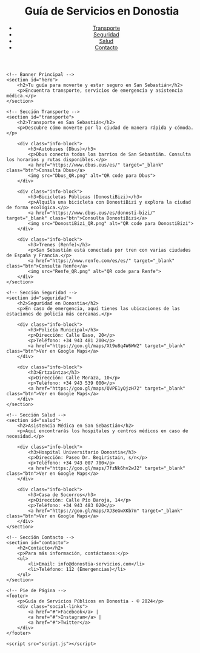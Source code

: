 <!DOCTYPE html>
<html lang="es">
<head><link rel="stylesheet" href=Untitled-1.css>
    <meta charset="UTF-8">
    <meta name="viewport" content="width=device-width, initial-scale=1.0">
    <meta name="description" content="Guía de Servicios Públicos en Donostia: Transporte, Seguridad y Salud">
    <title>Guía de Servicios en Donostia</title>
    <link rel="stylesheet" href=Untitled-1.css">
</head>
<body>
    <!-- Encabezado -->
    <header>
        <h1>Guía de Servicios en Donostia</h1>
        <nav>
            <ul>
                <li><a href="#transporte">Transporte</a></li>
                <li><a href="#seguridad">Seguridad</a></li>
                <li><a href="#salud">Salud</a></li>
                <li><a href="#contacto">Contacto</a></li>
            </ul>
        </nav>
    </header>

    <!-- Banner Principal -->
    <section id="hero">
        <h2>Tu guía para moverte y estar seguro en San Sebastián</h2>
        <p>Encuentra transporte, servicios de emergencia y asistencia médica.</p>
    </section>

    <!-- Sección Transporte -->
    <section id="transporte">
        <h2>Transporte en San Sebastián</h2>
        <p>Descubre cómo moverte por la ciudad de manera rápida y cómoda.</p>

        <div class="info-block">
            <h3>Autobuses (Dbus)</h3>
            <p>Dbus conecta todos los barrios de San Sebastián. Consulta los horarios y rutas disponibles.</p>
            <a href="https://www.dbus.eus/es/" target="_blank" class="btn">Consulta Dbus</a>
            <img src="Dbus_QR.png" alt="QR code para Dbus">
        </div>

        <div class="info-block">
            <h3>Bicicletas Públicas (DonostiBizi)</h3>
            <p>Alquila una bicicleta con DonostiBizi y explora la ciudad de forma ecológica.</p>
            <a href="https://www.dbus.eus/es/donosti-bizi/" target="_blank" class="btn">Consulta DonostiBizi</a>
            <img src="DonostiBizi_QR.png" alt="QR code para DonostiBizi">
        </div>

        <div class="info-block">
            <h3>Trenes (Renfe)</h3>
            <p>San Sebastián está conectada por tren con varias ciudades de España y Francia.</p>
            <a href="https://www.renfe.com/es/es/" target="_blank" class="btn">Consulta Renfe</a>
            <img src="Renfe_QR.png" alt="QR code para Renfe">
        </div>
    </section>

    <!-- Sección Seguridad -->
    <section id="seguridad">
        <h2>Seguridad en Donostia</h2>
        <p>En caso de emergencia, aquí tienes las ubicaciones de las estaciones de policía más cercanas.</p>

        <div class="info-block">
            <h3>Policía Municipal</h3>
            <p>Dirección: Calle Easo, 20</p>
            <p>Teléfono: +34 943 481 200</p>
            <a href="https://goo.gl/maps/Xt9u8q4W6WW2" target="_blank" class="btn">Ver en Google Maps</a>
        </div>

        <div class="info-block">
            <h3>Ertzaintza</h3>
            <p>Dirección: Calle Moraza, 10</p>
            <p>Teléfono: +34 943 539 000</p>
            <a href="https://goo.gl/maps/QVPE1yQjzH72" target="_blank" class="btn">Ver en Google Maps</a>
        </div>
    </section>

    <!-- Sección Salud -->
    <section id="salud">
        <h2>Asistencia Médica en San Sebastián</h2>
        <p>Aquí encontrarás los hospitales y centros médicos en caso de necesidad.</p>

        <div class="info-block">
            <h3>Hospital Universitario Donostia</h3>
            <p>Dirección: Paseo Dr. Begiristain, s/n</p>
            <p>Teléfono: +34 943 007 700</p>
            <a href="https://goo.gl/maps/7fzNk6hv2wJ2" target="_blank" class="btn">Ver en Google Maps</a>
        </div>

        <div class="info-block">
            <h3>Casa de Socorros</h3>
            <p>Dirección: Calle Pío Baroja, 14</p>
            <p>Teléfono: +34 943 483 020</p>
            <a href="https://goo.gl/maps/XJ3eGwXKb7m" target="_blank" class="btn">Ver en Google Maps</a>
        </div>
    </section>

    <!-- Sección Contacto -->
    <section id="contacto">
        <h2>Contacto</h2>
        <p>Para más información, contáctanos:</p>
        <ul>
            <li>Email: info@donostia-servicios.com</li>
            <li>Teléfono: 112 (Emergencias)</li>
        </ul>
    </section>

    <!-- Pie de Página -->
    <footer>
        <p>Guía de Servicios Públicos en Donostia - © 2024</p>
        <div class="social-links">
            <a href="#">Facebook</a> |
            <a href="#">Instagram</a> |
            <a href="#">Twitter</a>
        </div>
    </footer>

    <script src="script.js"></script>
</body>
</html>
